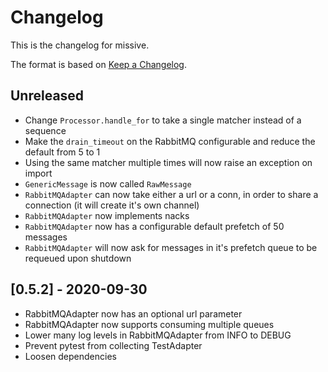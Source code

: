 # Changelog

This is the changelog for missive.

The format is based on [Keep a
Changelog](https://keepachangelog.com/en/1.0.0/).

## Unreleased

- Change `Processor.handle_for` to take a single matcher instead of a sequence
- Make the `drain_timeout` on the RabbitMQ configurable and reduce the default
  from 5 to 1
- Using the same matcher multiple times will now raise an exception on import
- `GenericMessage` is now called `RawMessage`
- `RabbitMQAdapter` can now take either a url or a conn, in order to share a
  connection (it will create it's own channel)
- `RabbitMQAdapter` now implements nacks
- `RabbitMQAdapter` now has a configurable default prefetch of 50 messages
- `RabbitMQAdapter` will now ask for messages in it's prefetch queue to be
  requeued upon shutdown

## [0.5.2] - 2020-09-30

- RabbitMQAdapter now has an optional url parameter
- RabbitMQAdapter now supports consuming multiple queues
- Lower many log levels in RabbitMQAdapter from INFO to DEBUG
- Prevent pytest from collecting TestAdapter
- Loosen dependencies
